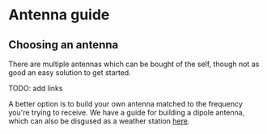 # Antenna guide

## Choosing an antenna

There are multiple antennas which can be bought of the self, though not as good an easy solution to get started.

TODO: add links

A better option is to build your own antenna matched to the frequency you're trying to receive.
We have a guide for building a dipole antenna, which can also be disgused as a weather station [here](./chapter_4_2_1_dipole_antenna.md).

